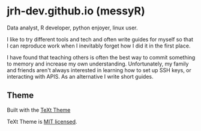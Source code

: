 # jrh-dev.github.io (messyR)

Data analyst, R developer, python enjoyer, linux user.

I like to try different tools and tech and often write guides for myself so that I can reproduce work when I inevitably forget how I did it in the first place.

I have found that teaching others is often the best way to commit something to memory and increase my own understanding. Unfortunately, my family and friends aren't always interested in learning how to set up SSH keys, or interacting with APIS. As an alternative I write short guides.


## Theme

Built with the [TeXt Theme](https://github.com/kitian616/jekyll-TeXt-theme)

TeXt Theme is [MIT licensed](https://github.com/kitian616/jekyll-TeXt-theme/blob/master/LICENSE).
